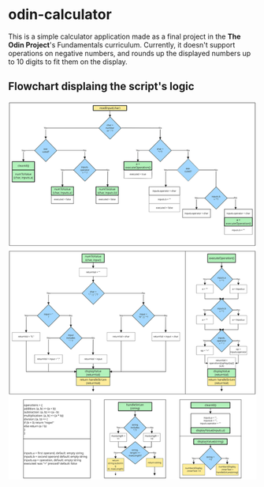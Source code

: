 # odin-calculator

This is a simple calculator application made as a final project in the **The Odin Project**'s Fundamentals curriculum.
Currently, it doesn't support operations on negative numbers, and rounds up the displayed numbers up to 10 digits to fit them on the display.

## Flowchart displaing the script's logic

![Flowchart displaying the order in which operations in the script are executed in](./img/Calculator%20flowchart.svg)